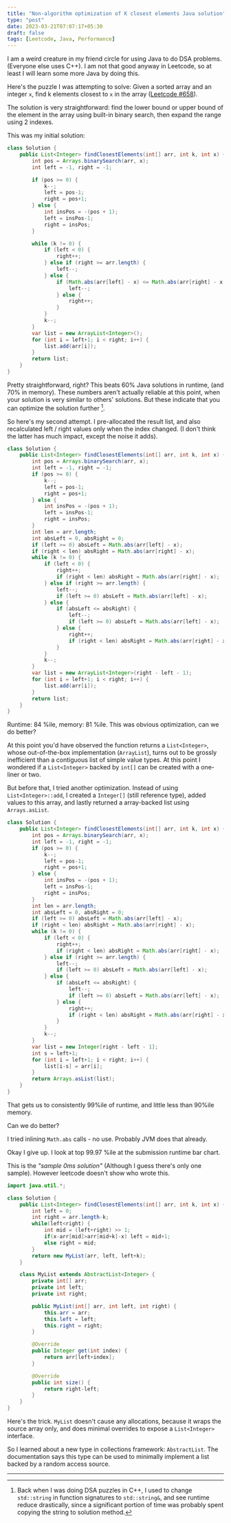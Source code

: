 ```yaml
---
title: "Non-algorithm optimization of K closest elements Java solution"
type: "post"
date: 2023-03-21T07:07:17+05:30
draft: false
tags: [Leetcode, Java, Performance]
---
```


I am a weird creature in my friend circle for using Java to do DSA problems. (Everyone else uses C++). I am not that good anyway in Leetcode, so at least I will learn some more Java by doing this.

Here's the puzzle I was attempting to solve: Given a sorted array and an integer `x`, find k elements closest to `x` in the array ([Leetcode #658](https://leetcode.com/problems/find-k-closest-elements/)).

The solution is very straightforward: find the lower bound or upper bound of the element in the array using built-in binary search, then expand the range using 2 indexes.

This was my initial solution:

```java
class Solution {
    public List<Integer> findClosestElements(int[] arr, int k, int x) {
        int pos = Arrays.binarySearch(arr, x);
        int left = -1, right = -1;

		if (pos >= 0) {
            k--;
            left = pos-1;
            right = pos+1;
        } else {
            int insPos = -(pos + 1);
            left = insPos-1;
            right = insPos;
        }

        while (k != 0) {
            if (left < 0) {
                right++;
            } else if (right >= arr.length) {
                left--;
            } else {
                if (Math.abs(arr[left] - x) <= Math.abs(arr[right] - x)) {
                    left--;
                } else {
                    right++;
                }
            }
            k--;
        }
        var list = new ArrayList<Integer>();
        for (int i = left+1; i < right; i++) {
            list.add(arr[i]);
        }
        return list;
    }
}
```

Pretty straightforward, right? This beats 60% Java solutions in runtime, (and 70% in memory). These numbers aren't actually reliable at this point, when your solution is very similar to others' solutions. But these indicate that you can optimize the solution further [^fn1].

So here's my second attempt. I pre-allocated the result list, and also recalculated left / right values only when the index changed. (I don't think the latter has much impact, except the noise it adds).

```java
class Solution {
    public List<Integer> findClosestElements(int[] arr, int k, int x) {
        int pos = Arrays.binarySearch(arr, x);
        int left = -1, right = -1;
        if (pos >= 0) {
            k--;
            left = pos-1;
            right = pos+1;
        } else {
            int insPos = -(pos + 1);
            left = insPos-1;
            right = insPos;
        }
        int len = arr.length;
        int absLeft = 0, absRight = 0;
        if (left >= 0) absLeft = Math.abs(arr[left] - x);
        if (right < len) absRight = Math.abs(arr[right] - x);
        while (k != 0) {
            if (left < 0) {
                right++;
                if (right < len) absRight = Math.abs(arr[right] - x);
            } else if (right >= arr.length) {
                left--;
                if (left >= 0) absLeft = Math.abs(arr[left] - x);
            } else {
                if (absLeft <= absRight) {
                    left--;
                    if (left >= 0) absLeft = Math.abs(arr[left] - x);
                } else {
                    right++;
                    if (right < len) absRight = Math.abs(arr[right] - x);
                }
            }
            k--;
        }
        var list = new ArrayList<Integer>(right - left - 1);
        for (int i = left+1; i < right; i++) {
            list.add(arr[i]);
        }
        return list;
    }
}
```

Runtime: 84 %ile, memory: 81 %ile. This was obvious optimization, can we do better?

At this point you'd have observed the function returns a `List<Integer>`, whose out-of-the-box implementation (`ArrayList`), turns out to be grossly inefficient than a contiguous list of simple value types. At this point I wondered if a `List<Integer>` backed by `int[]` can be created with a one-liner or two.

But before that, I tried another optimization. Instead of using `List<Integer>::add`, I created a `Integer[]` (still reference type), added values to this array, and lastly returned a array-backed list using `Arrays.asList`.

```java
class Solution {
    public List<Integer> findClosestElements(int[] arr, int k, int x) {
        int pos = Arrays.binarySearch(arr, x);
        int left = -1, right = -1;
        if (pos >= 0) {
            k--;
            left = pos-1;
            right = pos+1;
        } else {
            int insPos = -(pos + 1);
            left = insPos-1;
            right = insPos;
        }
        int len = arr.length;
        int absLeft = 0, absRight = 0;
        if (left >= 0) absLeft = Math.abs(arr[left] - x);
        if (right < len) absRight = Math.abs(arr[right] - x);
        while (k != 0) {
            if (left < 0) {
                right++;
                if (right < len) absRight = Math.abs(arr[right] - x);
            } else if (right >= arr.length) {
                left--;
                if (left >= 0) absLeft = Math.abs(arr[left] - x);
            } else {
                if (absLeft <= absRight) {
                    left--;
                    if (left >= 0) absLeft = Math.abs(arr[left] - x);
                } else {
                    right++;
                    if (right < len) absRight = Math.abs(arr[right] - x);
                }
            }
            k--;
        }
        var list = new Integer[right - left - 1];
        int s = left+1;
        for (int i = left+1; i < right; i++) {
            list[i-s] = arr[i];
        }
        return Arrays.asList(list);
    }
}
```

That gets us to consistently 99%ile of runtime, and little less than 90%ile memory.

Can we do better?

I tried inlining `Math.abs` calls - no use. Probably JVM does that already.

Okay I give up. I look at top 99.97 %ile at the submission runtime bar chart.

This is the _"sample 0ms solution"_ (Although I guess there's only one sample). However leetcode doesn't show who wrote this.

```java
import java.util.*;

class Solution {
    public List<Integer> findClosestElements(int[] arr, int k, int x) {
        int left = 0;
        int right = arr.length-k;
        while(left<right) {
            int mid = (left+right) >> 1;
            if(x-arr[mid]>arr[mid+k]-x) left = mid+1;
            else right = mid;
        }
        return new MyList(arr, left, left+k);
    }

    class MyList extends AbstractList<Integer> {
        private int[] arr;
        private int left;
        private int right;

        public MyList(int[] arr, int left, int right) {
            this.arr = arr;
            this.left = left;
            this.right = right;
        }

        @Override
        public Integer get(int index) {
            return arr[left+index];
        }

        @Override
        public int size() {
            return right-left;
        }
    }
}
```

Here's the trick. `MyList` doesn't cause any allocations, because it wraps the source array only, and does minimal overrides to expose a `List<Integer>` interface.

So I learned about a new type in collections framework: `AbstractList`. The documentation says this type can be used to minimally implement a list backed by a random access source.

---

[^fn1]: Back when I was doing DSA puzzles in C++, I used to change `std::string` in function signatures to `std::string&`, and see runtime reduce drastically, since a significant portion of time was probably spent copying the string to solution method.

